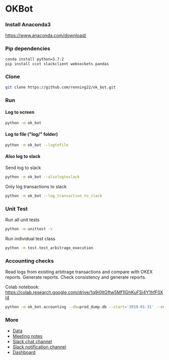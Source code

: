 # OKBot

### Install Anaconda3
https://www.anaconda.com/download/

### Pip dependencies
```sh
conda install python=3.7.2
pip install ccxt slackclient websockets pandas
```

### Clone
```sh
git clone https://github.com/renning22/ok_bot.git
```

### Run

#### Log to screen
```sh
python -m ok_bot
```

#### Log to file ("log/" folder)
```sh
python -m ok_bot --logtofile
```

#### Also log to slack
Send log to slack
```sh
python -m ok_bot --alsologtoslack
```

Only log transactions to slack
```sh
python -m ok_bot --log_transaction_to_slack
```

### Unit Test
Run all unit tests
```sh
python -m unittest -v
```

Run individual test class
```sh
python -m test.test_arbitrage_execution
```

### Accounting checks
Read logs from existing arbitrage transactions and compare with OKEX reports.
Generate reports. Check consistency and generate reports.

Colab notebook: https://colab.research.google.com/drive/1q9i0ItGftw5Mf1lGhKuFSi4Y1hfF0XI4

```sh
python -m ok_bot.accounting --db=prod_dump.db --start='2019-01-31' --end='2020'
```

### More
* [Data](https://drive.google.com/open?id=1KwQDKQq31hzxEDAllOaH9rVQP7PL2eM_)
* [Meeting notes](https://paper.dropbox.com/doc/OK-Arbitrage-Meeting-Note--ASKaOlHQlfZ3PulilxnQfsNwAQ-qRg4c0Oou3OAp4c2eC8Vh)
* [Slack chat channel](https://chivesharvester.slack.com/messages/CEAFYFFFA/convo/CEAFYFFFA-1543129958.008600/)
* [Slack notification channel](https://chivesharvester.slack.com/messages/CC3CCUW65/convo/CEAFYFFFA-1543129958.008600/)
* [Dashboard](http://teb.ai)
